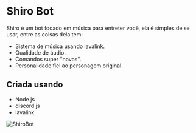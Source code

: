 Shiro Bot
=========

Shiro é um bot focado em música para entreter você, ela é simples de se usar, entre as coisas dela tem:
- Sistema de música usando lavalink.
- Qualidade de áudio.
- Comandos super "novos".
- Personalidade fiel ao personagem original.


Criada usando
-------------
- Node.js
- discord.js
- lavalink

![ShiroBot](https://cdn.discordapp.com/attachments/568875189060763658/623740989252698133/thumb-1920-567640.jpg)